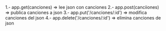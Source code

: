 1.- app.get(canciones) => lee json con canciones
2.- app.post(canciiones) => publica canciones a json
3.- app.put('/canciones/:id') => modifica canciones del json
4.- app.delete('/canciones/:id') => elimina canciones de json
